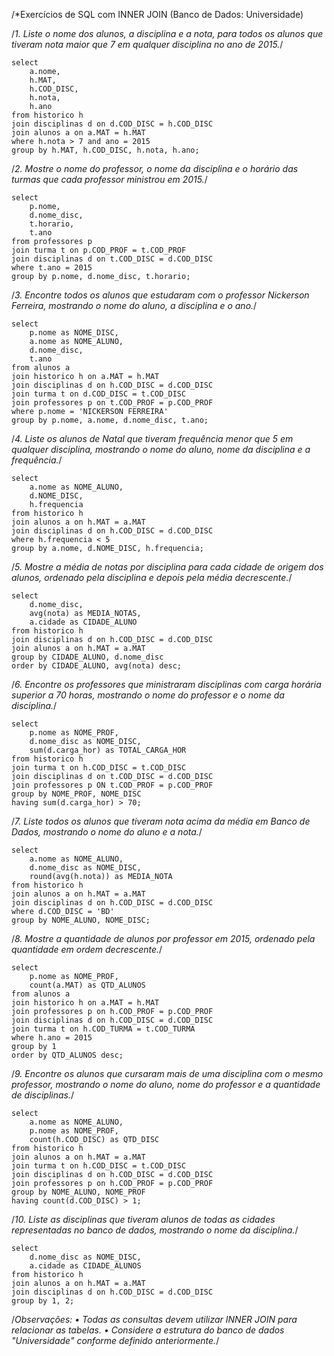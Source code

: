 /*Exercícios de SQL com INNER JOIN
(Banco de Dados: Universidade)

/*1. Liste o nome dos alunos, a disciplina e a nota, para todos os alunos que tiveram nota
maior que 7 em qualquer disciplina no ano de 2015.*/

    select
        a.nome,
        h.MAT,
        h.COD_DISC,
        h.nota,
        h.ano
    from historico h
    join disciplinas d on d.COD_DISC = h.COD_DISC
    join alunos a on a.MAT = h.MAT
    where h.nota > 7 and ano = 2015
    group by h.MAT, h.COD_DISC, h.nota, h.ano;

/*2. Mostre o nome do professor, o nome da disciplina e o horário das turmas que cada
professor ministrou em 2015.*/

    select 
        p.nome,
        d.nome_disc,
        t.horario,
        t.ano
    from professores p
    join turma t on p.COD_PROF = t.COD_PROF
    join disciplinas d on t.COD_DISC = d.COD_DISC
    where t.ano = 2015
    group by p.nome, d.nome_disc, t.horario;
	
/*3. Encontre todos os alunos que estudaram com o professor Nickerson Ferreira,
mostrando o nome do aluno, a disciplina e o ano.*/

    select
        p.nome as NOME_DISC,
        a.nome as NOME_ALUNO,
        d.nome_disc,
        t.ano
    from alunos a
    join historico h on a.MAT = h.MAT
    join disciplinas d on h.COD_DISC = d.COD_DISC
    join turma t on d.COD_DISC = t.COD_DISC
    join professores p on t.COD_PROF = p.COD_PROF
    where p.nome = 'NICKERSON FERREIRA'
    group by p.nome, a.nome, d.nome_disc, t.ano;

/*4. Liste os alunos de Natal que tiveram frequência menor que 5 em qualquer disciplina,
mostrando o nome do aluno, nome da disciplina e a frequência.*/

    select
        a.nome as NOME_ALUNO,
        d.NOME_DISC,
        h.frequencia
    from historico h
    join alunos a on h.MAT = a.MAT
    join disciplinas d on h.COD_DISC = d.COD_DISC
    where h.frequencia < 5
    group by a.nome, d.NOME_DISC, h.frequencia;

/*5. Mostre a média de notas por disciplina para cada cidade de origem dos alunos,
ordenado pela disciplina e depois pela média decrescente.*/

    select
        d.nome_disc,
        avg(nota) as MEDIA_NOTAS,
        a.cidade as CIDADE_ALUNO
    from historico h
    join disciplinas d on h.COD_DISC = d.COD_DISC
    join alunos a on h.MAT = a.MAT
    group by CIDADE_ALUNO, d.nome_disc
    order by CIDADE_ALUNO, avg(nota) desc;
        
/*6. Encontre os professores que ministraram disciplinas com carga horária superior a 70
horas, mostrando o nome do professor e o nome da disciplina.*/

    select 
        p.nome as NOME_PROF,
        d.nome_disc as NOME_DISC,
        sum(d.carga_hor) as TOTAL_CARGA_HOR
    from historico h
    join turma t on h.COD_DISC = t.COD_DISC
    join disciplinas d on t.COD_DISC = d.COD_DISC
    join professores p ON t.COD_PROF = p.COD_PROF
    group by NOME_PROF, NOME_DISC
    having sum(d.carga_hor) > 70;

/*7. Liste todos os alunos que tiveram nota acima da média em Banco de Dados,
mostrando o nome do aluno e a nota.*/

    select 
        a.nome as NOME_ALUNO,
        d.nome_disc as NOME_DISC,
        round(avg(h.nota)) as MEDIA_NOTA
    from historico h
    join alunos a on h.MAT = a.MAT
    join disciplinas d on h.COD_DISC = d.COD_DISC
    where d.COD_DISC = 'BD'
    group by NOME_ALUNO, NOME_DISC;

/*8. Mostre a quantidade de alunos por professor em 2015, ordenado pela quantidade em
ordem decrescente.*/

    select
        p.nome as NOME_PROF,
        count(a.MAT) as QTD_ALUNOS
    from alunos a
    join historico h on a.MAT = h.MAT
    join professores p on h.COD_PROF = p.COD_PROF
    join disciplinas d on h.COD_DISC = d.COD_DISC
    join turma t on h.COD_TURMA = t.COD_TURMA
    where h.ano = 2015
    group by 1
    order by QTD_ALUNOS desc;

/*9. Encontre os alunos que cursaram mais de uma disciplina com o mesmo professor,
mostrando o nome do aluno, nome do professor e a quantidade de disciplinas.*/

    select
        a.nome as NOME_ALUNO,
        p.nome as NOME_PROF,
        count(h.COD_DISC) as QTD_DISC
    from historico h
    join alunos a on h.MAT = a.MAT
    join turma t on h.COD_DISC = t.COD_DISC
    join disciplinas d on h.COD_DISC = d.COD_DISC
    join professores p on h.COD_PROF = p.COD_PROF
    group by NOME_ALUNO, NOME_PROF
    having count(d.COD_DISC) > 1;

/*10. Liste as disciplinas que tiveram alunos de todas as cidades representadas no banco
de dados, mostrando o nome da disciplina.*/

    select
        d.nome_disc as NOME_DISC,
        a.cidade as CIDADE_ALUNOS
    from historico h
    join alunos a on h.MAT = a.MAT
    join disciplinas d on h.COD_DISC = d.COD_DISC
    group by 1, 2;

/*Observações:
• Todas as consultas devem utilizar INNER JOIN para relacionar as tabelas.
• Considere a estrutura do banco de dados "Universidade" conforme definido
anteriormente.*/